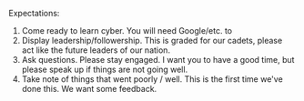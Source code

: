 Expectations:

1. Come ready to learn cyber. You will need Google/etc. to
2. Display leadership/followership. This is graded for our cadets, please act like the future leaders of our nation.
3. Ask questions. Please stay engaged. I want you to have a good time, but please speak up if things are not going well.
4. Take note of things that went poorly / well. This is the first time we've done this. We want some feedback.
